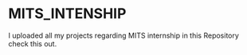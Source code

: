 # MITS_INTENSHIP
I uploaded all my projects regarding MITS internship in this Repository check this out.
